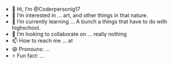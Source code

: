 - 👋 Hi, I’m @Coderpersonig17
- 👀 I’m interested in ... art, and other things in that nature.
- 🌱 I’m currently learning ... A bunch a things that have to do  with highschool.
- 💞️ I’m looking to collaborate on ... really nothing
- 📫 How to reach me ... at 
- 😄 Pronouns: ...
- ⚡ Fun fact: ...

<!---
Coderpersonig17/Coderpersonig17 is a ✨ special ✨ repository because its `README.md` (this file) appears on your GitHub profile.
You can click the Preview link to take a look at your changes.
--->
